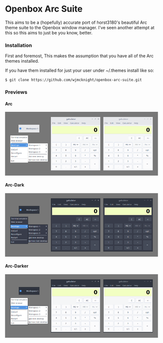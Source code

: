# Openbox Arc Suite

This aims to be a (hopefully) accurate port of horst3180's beautiful Arc
theme suite to the Openbox window manager. I've seen another attempt at this
so this aims to just be you know, better.

### Installation

First and foremost, This makes the assumption that you have all of the Arc
themes installed.

If you have them installed for just your user under ~/.themes install like so:

    $ git clone https://github.com/wjmcknight/openbox-arc-suite.git

### Previews
#### Arc
![](https://raw.githubusercontent.com/wjmcknight/openbox-arc-suite/master/Previews/arc.png)

#### Arc-Dark
![](https://raw.githubusercontent.com/wjmcknight/openbox-arc-suite/master/Previews/arc-dark.png)

#### Arc-Darker
![](https://raw.githubusercontent.com/wjmcknight/openbox-arc-suite/master/Previews/arc-darker.png)
